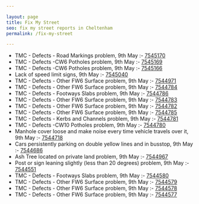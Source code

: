 ```yaml
---

layout: page
title: Fix My Street
seo: fix my street reports in Cheltenham
permalink: /fix-my-street

---
```


<!-- fix_marker starts -->

- TMC - Defects - Road Markings problem, 9th May :- [7545170](https://www.fixmystreet.com/report/7545170)
- TMC - Defects -CW6 Potholes  problem, 9th May :- [7545169](https://www.fixmystreet.com/report/7545169)
- TMC - Defects -CW6 Potholes  problem, 9th May :- [7545166](https://www.fixmystreet.com/report/7545166)
- Lack of speed limit signs, 9th May :- [7545040](https://www.fixmystreet.com/report/7545040)
- TMC - Defects - Other FW6  Surface problem, 9th May :- [7544971](https://www.fixmystreet.com/report/7544971)
- TMC - Defects - Other FW6  Surface problem, 9th May :- [7544784](https://www.fixmystreet.com/report/7544784)
- TMC - Defects - Footways Slabs problem, 9th May :- [7544786](https://www.fixmystreet.com/report/7544786)
- TMC - Defects - Other FW6  Surface problem, 9th May :- [7544783](https://www.fixmystreet.com/report/7544783)
- TMC - Defects - Other FW6  Surface problem, 9th May :- [7544782](https://www.fixmystreet.com/report/7544782)
- TMC - Defects - Other FW6  Surface problem, 9th May :- [7544785](https://www.fixmystreet.com/report/7544785)
- TMC - Defects - Kerbs and Channels problem, 9th May :- [7544781](https://www.fixmystreet.com/report/7544781)
- TMC - Defects -CW10 Potholes problem, 9th May :- [7544780](https://www.fixmystreet.com/report/7544780)
- Manhole cover loose and make noise every time vehicle travels over it, 9th May :- [7544718](https://www.fixmystreet.com/report/7544718)
- Cars persistently parking on double yellow lines and in busstop, 9th May :- [7544686](https://www.fixmystreet.com/report/7544686)
- Ash Tree located on private land problem, 9th May :- [7544967](https://www.fixmystreet.com/report/7544967)
- Post or sign leaning slightly (less than 20 degrees) problem, 9th May :- [7544551](https://www.fixmystreet.com/report/7544551)
- TMC - Defects - Footways Slabs problem, 9th May :- [7544580](https://www.fixmystreet.com/report/7544580)
- TMC - Defects - Other FW6  Surface problem, 9th May :- [7544579](https://www.fixmystreet.com/report/7544579)
- TMC - Defects - Other FW6  Surface problem, 9th May :- [7544578](https://www.fixmystreet.com/report/7544578)
- TMC - Defects - Other FW6  Surface problem, 9th May :- [7544577](https://www.fixmystreet.com/report/7544577)

<!-- fix_marker ends -->